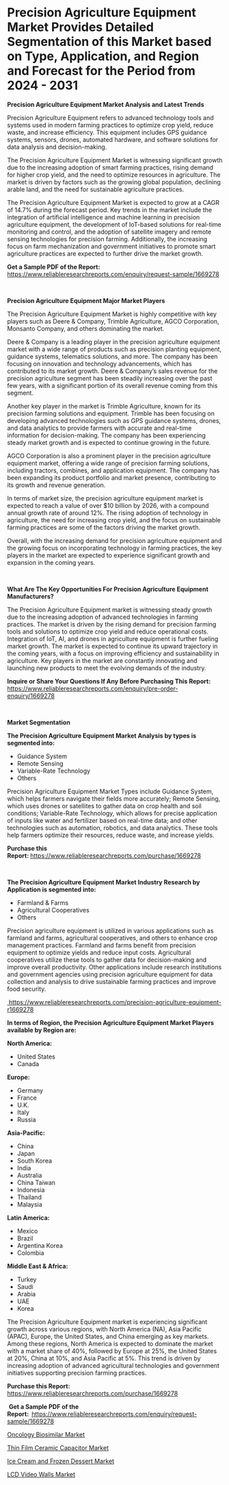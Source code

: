 <p><h1>Precision Agriculture Equipment Market Provides Detailed Segmentation of this Market based on Type, Application, and Region and Forecast for the Period from 2024 - 2031</h1></p><p><strong>Precision Agriculture Equipment Market Analysis and Latest Trends</strong></p>
<p><p>Precision Agriculture Equipment refers to advanced technology tools and systems used in modern farming practices to optimize crop yield, reduce waste, and increase efficiency. This equipment includes GPS guidance systems, sensors, drones, automated hardware, and software solutions for data analysis and decision-making.</p><p>The Precision Agriculture Equipment Market is witnessing significant growth due to the increasing adoption of smart farming practices, rising demand for higher crop yield, and the need to optimize resources in agriculture. The market is driven by factors such as the growing global population, declining arable land, and the need for sustainable agriculture practices.</p><p>The Precision Agriculture Equipment Market is expected to grow at a CAGR of 14.7% during the forecast period. Key trends in the market include the integration of artificial intelligence and machine learning in precision agriculture equipment, the development of IoT-based solutions for real-time monitoring and control, and the adoption of satellite imagery and remote sensing technologies for precision farming. Additionally, the increasing focus on farm mechanization and government initiatives to promote smart agriculture practices are expected to further drive the market growth.</p></p>
<p><strong>Get a Sample PDF of the Report:&nbsp;</strong> <a href="https://www.reliableresearchreports.com/enquiry/request-sample/1669278">https://www.reliableresearchreports.com/enquiry/request-sample/1669278</a></p>
<p>&nbsp;</p>
<p><strong>Precision Agriculture Equipment Major Market Players</strong></p>
<p><p>The Precision Agriculture Equipment Market is highly competitive with key players such as Deere & Company, Trimble Agriculture, AGCO Corporation, Monsanto Company, and others dominating the market.</p><p>Deere & Company is a leading player in the precision agriculture equipment market with a wide range of products such as precision planting equipment, guidance systems, telematics solutions, and more. The company has been focusing on innovation and technology advancements, which has contributed to its market growth. Deere & Company’s sales revenue for the precision agriculture segment has been steadily increasing over the past few years, with a significant portion of its overall revenue coming from this segment.</p><p>Another key player in the market is Trimble Agriculture, known for its precision farming solutions and equipment. Trimble has been focusing on developing advanced technologies such as GPS guidance systems, drones, and data analytics to provide farmers with accurate and real-time information for decision-making. The company has been experiencing steady market growth and is expected to continue growing in the future.</p><p>AGCO Corporation is also a prominent player in the precision agriculture equipment market, offering a wide range of precision farming solutions, including tractors, combines, and application equipment. The company has been expanding its product portfolio and market presence, contributing to its growth and revenue generation.</p><p>In terms of market size, the precision agriculture equipment market is expected to reach a value of over $10 billion by 2026, with a compound annual growth rate of around 12%. The rising adoption of technology in agriculture, the need for increasing crop yield, and the focus on sustainable farming practices are some of the factors driving the market growth.</p><p>Overall, with the increasing demand for precision agriculture equipment and the growing focus on incorporating technology in farming practices, the key players in the market are expected to experience significant growth and expansion in the coming years.</p></p>
<p>&nbsp;</p>
<p><strong>What Are The Key Opportunities For Precision Agriculture Equipment Manufacturers?</strong></p>
<p><p>The Precision Agriculture Equipment market is witnessing steady growth due to the increasing adoption of advanced technologies in farming practices. The market is driven by the rising demand for precision farming tools and solutions to optimize crop yield and reduce operational costs. Integration of IoT, AI, and drones in agriculture equipment is further fueling market growth. The market is expected to continue its upward trajectory in the coming years, with a focus on improving efficiency and sustainability in agriculture. Key players in the market are constantly innovating and launching new products to meet the evolving demands of the industry.</p></p>
<p><strong>Inquire or Share Your Questions If Any Before Purchasing This Report:</strong> <a href="https://www.reliableresearchreports.com/enquiry/pre-order-enquiry/1669278">https://www.reliableresearchreports.com/enquiry/pre-order-enquiry/1669278</a></p>
<p>&nbsp;</p>
<p><strong>Market Segmentation</strong></p>
<p><strong>The Precision Agriculture Equipment Market Analysis by types is segmented into:</strong></p>
<p><ul><li>Guidance System</li><li>Remote Sensing</li><li>Variable-Rate Technology</li><li>Others</li></ul></p>
<p><p>Precision Agriculture Equipment Market Types include Guidance System, which helps farmers navigate their fields more accurately; Remote Sensing, which uses drones or satellites to gather data on crop health and soil conditions; Variable-Rate Technology, which allows for precise application of inputs like water and fertilizer based on real-time data; and other technologies such as automation, robotics, and data analytics. These tools help farmers optimize their resources, reduce waste, and increase yields.</p></p>
<p><strong>Purchase this Report:&nbsp;</strong><a href="https://www.reliableresearchreports.com/purchase/1669278">https://www.reliableresearchreports.com/purchase/1669278</a></p>
<p>&nbsp;</p>
<p><strong>The Precision Agriculture Equipment Market Industry Research by Application is segmented into:</strong></p>
<p><ul><li>Farmland & Farms</li><li>Agricultural Cooperatives</li><li>Others</li></ul></p>
<p><p>Precision agriculture equipment is utilized in various applications such as farmland and farms, agricultural cooperatives, and others to enhance crop management practices. Farmland and farms benefit from precision equipment to optimize yields and reduce input costs. Agricultural cooperatives utilize these tools to gather data for decision-making and improve overall productivity. Other applications include research institutions and government agencies using precision agriculture equipment for data collection and analysis to drive sustainable farming practices and improve food security.</p></p>
<p><a href="https://www.reliableresearchreports.com/precision-agriculture-equipment-r1669278">&nbsp;https://www.reliableresearchreports.com/precision-agriculture-equipment-r1669278</a></p>
<p><strong>In terms of Region, the Precision Agriculture Equipment Market Players available by Region are:</strong></p>
<p>
    <p> <strong> North America: </strong>
        <ul>
            <li>United States</li>
            <li>Canada</li>
        </ul>
        </p> 
    <p> <strong> Europe: </strong>
        <ul>
            <li>Germany</li>
            <li>France</li>
            <li>U.K.</li>
            <li>Italy</li>
            <li>Russia</li>
        </ul>
        </p> 
    <p> <strong> Asia-Pacific: </strong>
        <ul>
            <li>China</li>
            <li>Japan</li>
            <li>South Korea</li>
            <li>India</li>
            <li>Australia</li>
            <li>China Taiwan</li>
            <li>Indonesia</li>
            <li>Thailand</li>
            <li>Malaysia</li>
        </ul>
        </p> 
    <p> <strong> Latin America: </strong>
        <ul>
            <li>Mexico</li>
            <li>Brazil</li>
            <li>Argentina Korea</li>
            <li>Colombia</li>
        </ul>
        </p> 
    <p> <strong> Middle East & Africa: </strong>
        <ul>
            <li>Turkey</li>
            <li>Saudi</li>
            <li>Arabia</li>
            <li>UAE</li>
            <li>Korea</li>
        </ul>
    </p>
    </p>
<p><p>The Precision Agriculture Equipment market is experiencing significant growth across various regions, with North America (NA), Asia Pacific (APAC), Europe, the United States, and China emerging as key markets. Among these regions, North America is expected to dominate the market with a market share of 40%, followed by Europe at 25%, the United States at 20%, China at 10%, and Asia Pacific at 5%. This trend is driven by increasing adoption of advanced agricultural technologies and government initiatives supporting precision farming practices.</p></p>
<p><strong>Purchase this Report: </strong><a href="https://www.reliableresearchreports.com/purchase/1669278">https://www.reliableresearchreports.com/purchase/1669278</a></p>
<p>&nbsp;<strong>Get a Sample PDF of the Report:&nbsp;&nbsp;</strong><a href="https://www.reliableresearchreports.com/enquiry/request-sample/1669278">https://www.reliableresearchreports.com/enquiry/request-sample/1669278</a></p>
<p><strong></strong></p>
<p><p><a href="https://www.linkedin.com/pulse/oncology-biosimilar-market-size-2024-2031-global-industrial-nearf?trackingId=giwX1p2ORJ4j7J7ncmZbMg%3D%3D">Oncology Biosimilar Market</a></p><p><a href="https://www.linkedin.com/pulse/thin-film-ceramic-capacitor-market-size-growth-segmentation-dhtff?trackingId=AbD%2FAHbGScUTW%2BMPNhix2w%3D%3D">Thin Film Ceramic Capacitor Market</a></p><p><a href="https://natural-crush-b99.notion.site/Ice-Cream-and-Frozen-Dessert-Market-Trends-and-Market-Analysis-forecasted-for-period-2024-2031-368e3de8bf394d84aa964cf107ee64b8">Ice Cream and Frozen Dessert Market</a></p><p><a href="https://view.publitas.com/reportprime-1/lcd-video-walls-market-comprehensive-assessment-by-type-application-and-geography/">LCD Video Walls Market</a></p></p>